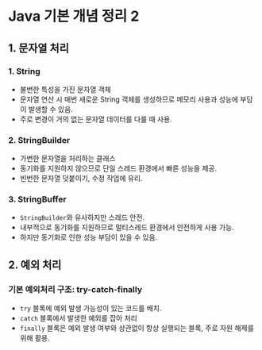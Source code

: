 # Java 기본 개념 정리 2

## 1. 문자열 처리
### 1. String
- 불변한 특성을 가진 문자열 객체
- 문자열 연산 시 매번 새로운 String 객체를 생성하므로 메모리 사용과 성능에 부담이 발생할 수 있음.
- 주로 변경이 거의 없는 문자열 데이터를 다룰 때 사용.

### 2. StringBuilder
- 가변한 문자열을 처리하는 클래스
- 동기화를 지원하지 않으므로 단일 스레드 환경에서 빠른 성능을 제공.
- 빈번한 문자열 덧붙이기, 수정 작업에 유리.

### 3. StringBuffer
- `StringBuilder`와 유사하지만 스레드 안전.
- 내부적으로 동기화를 지원하므로 멀티스레드 환경에서 안전하게 사용 가능.
- 하지만 동기화로 인한 성능 부담이 있을 수 있음.

## 2. 예외 처리
### 기본 예외처리 구조: try-catch-finally
- `try` 블록에 예외 발생 가능성이 있는 코드를 배치.
- `catch` 블록에서 발생한 예외를 잡아 처리
- `finally` 블록은 예외 발생 여부와 상관없이 항상 실행되는 블록, 주로 자원 해제를 위해 활용.

